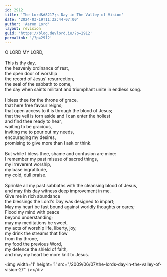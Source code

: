 ```yaml
---
id: 2912
title: 'The Lord&#8217;s Day in The Valley of Vision'
date: '2024-03-19T11:32:44-07:00'
author: 'Aaron Lord'
layout: revision
guid: 'https://blog.devlord.io/?p=2912'
permalink: '/?p=2912'
---
```


O LORD MY LORD,<br /><br />This is thy day,<br />the heavenly ordinance of rest,<br />the open door of worship<br />the record of Jesus' resurrection,<br />the seal of the sabbath to come,<br />the day when saints militant and triumphant unite in endless song.<br /><br />I bless thee for the throne of grace,<br />that here free favour reigns;<br />that open access to it is through the blood of Jesus;<br />that the veil is torn aside and I can enter the holiest<br />and find thee ready to hear,<br />waiting to be gracious,<br />inviting me to pour out my needs,<br />encouraging my desires,<br />promising to give more than I ask or think.<br /><br />But while I bless thee, shame and confusion are mine:<br />I remember my past misuse of sacred things,<br />my irreverent worship,<br />my base ingratitude,<br />my cold, dull praise.<br /><br />Sprinkle all my past sabbaths with the cleansing blood of Jesus,<br />and may this day witness deep improvement in me.<br />Give me in rich abundance<br />the blessings the Lord's Day was designed to impart;<br />May my heart be fast bound against worldly thoughts or cares;<br />Flood my mind with peace<br />beyond understanding;<br />may my meditations be sweet,<br />my acts of worship life, liberty, joy,<br />my drink the streams that flow<br />from thy throne,<br />my food the previous Word,<br />my defence the shield of faith,<br />and may my heart be more knit to Jesus.<div class="blogger-post-footer"><img width='1' height='1' src="/2009/06/07/the-lords-day-in-the-valley-of-vision-2/"' />&lt;/div